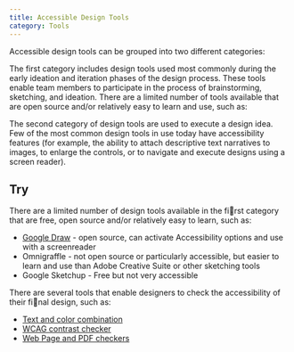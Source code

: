 ```yaml
---
title: Accessible Design Tools
category: Tools
---
```


Accessible design tools can be grouped into two different categories:

The first category includes design tools used most commonly during the early ideation and iteration phases of the design process. These tools enable team members to participate in the process of brainstorming, sketching, and ideation. There are a limited number of tools available that are open source and/or relatively easy to learn and use, such as:

The second category of design tools are used to execute a design idea. Few of the most common design tools in use today have accessibility features (for example, the ability to attach descriptive text narratives to images, to enlarge the controls, or to navigate and execute designs using a screen reader).

## Try

There are a limited number of design tools available in the first category that are free, open source and/or relatively easy to learn, such as:

* [Google Draw](https://support.google.com/docs/answer/6058689?hl=en) - open source, can activate Accessibility options and use with a screenreader
* Omnigraffle - not open source or particularly accessible, but easier to learn and use than Adobe Creative Suite or other sketching tools
* Google Sketchup - Free but not very accessible

There are several tools that enable designers to check the accessibility of their final design, such as:

* [Text and color combination](http://colorsafe.co/)
* [WCAG contrast checker](http://contrastchecker.com/)
* [Web Page and PDF checkers](http://checkers.eiii.eu/en/benchmarking/previous/)
